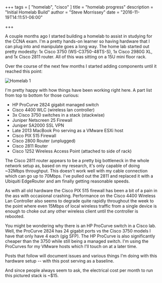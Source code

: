 +++
tags = [
  "homelab",
  "cisco"
]
title = "homelab progress"
description = "Initial Homelab Build"
author = "Steve Morrissey"
date = "2016-11-19T14:11:51-06:00"

+++

A couple months ago I started building a homelab to assist in studying for the CCNA exam. I'm a pretty hands-on learner so having hardware that I can plug into and manipulate goes a long way. The home lab started out pretty modestly: 1x Cisco 3750 (WS-C3750-48TS-S), 1x Cisco 2980G XL, and 1x Cisco 2811 router. All of this was sitting on a 15U mini floor rack.

Over the course of the next few months I started adding components until it reached this point:

![Homelab 1](/img/homelab-1.JPG)

I'm pretty happy with how things have been working right here.  A part list from top to bottom for those curious:

 * HP ProCurve 2824 gigabit managed switch
 * Cisco 4400 WLC (wireless lan controller)
 * 3x Cisco 3750 switches in a stack (stackwise)
 * Juniper Netscreen 25 Firewall
 * Juniper SA2000 SSL VPN
 * Late 2013 MacBook Pro serving as a VMware ESXi host
 * Cisco PIX 515 Firewall
 * Cisco 2800 Router (unplugged)
 * Cisco 2811 Router
 * Cisco 1252 Wireless Access Point (attached to side of rack)

The Cisco 2811 router appears to be a pretty big bottleneck in the whole network setup as, based on my research, it's only capable of doing ~32Mbps throughput. This doesn't work well with my cable connection which can go up to 70Mbps. I've pulled out the 2811 and replaced it with a Ubiquiti EdgeRouter and am finally getting reasonable speeds.

As with all old hardware the Cisco PIX 515 firewall has been a bit of a pain in the ass with occasional crashing. Performance on the Cisco 4400 Wireless Lan Controller also seems to degrade quite rapidly throughout the week to the point where even 15Mbps of local wireless traffic from a single device is enough to choke out any other wireless client until the controller is rebooted.

You might be wondering why there is an HP ProCurve switch in a Cisco lab. Well, the ProCurve 2824 has 24 gigabit ports vs the Cisco 3750 models I have that only have 4 each (gig SFP). The HP ProCurve is also significantly cheaper than the 3750 while still being a managed switch. I'm using the ProCurves for my VMware hosts which I'll touch on at a later time.

Posts that follow will document issues and various things I'm doing with this hardware setup -- with this post serving as a baseline.

And since people always seem to ask, the electrical cost per month to run this pictured stack is ~$15.
